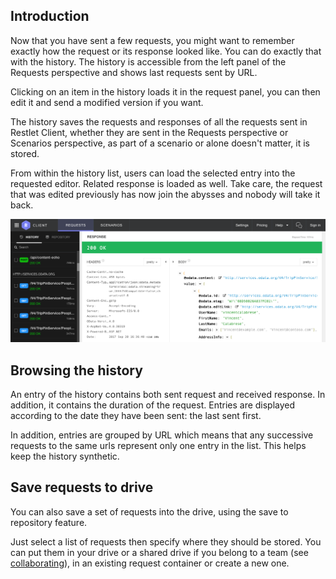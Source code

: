 <a class="anchor" name="introduction"></a>
## Introduction

Now that you have sent a few requests, you might want to remember exactly how the request or its response looked like. You can do exactly that with the history. The history is accessible from the left panel of the Requests perspective and shows last requests sent by URL. 

Clicking on an item in the history loads it in the request panel, you can then edit it and send a modified version if you want.

The history saves the requests and responses of all the requests sent in Restlet Client, whether they are sent in the Requests perspective or Scenarios perspective, as part of a scenario or alone doesn't matter, it is stored. 

From within the history list, users can load the selected entry into the requested editor. Related response is loaded as well.
Take care, the request that was edited previously has now join the abysses and nobody will take it back.

![global picture](images/restlet-client-history.png)

<a class="anchor" name="browsing-the-history"></a>
## Browsing the history

An entry of the history contains both sent request and received response. In addition, it contains the duration of the request.
Entries are displayed according to the date they have been sent: the last sent first.

In addition, entries are grouped by URL which means that any successive requests to the same urls represent only one entry in the list. This helps keep the history synthetic.

<a class="anchor" name="save-requests-to-drive"></a>
## Save requests to drive

You can also save a set of requests into the drive, using the save to repository feature.

Just select a list of requests then specify where they should be stored. 
You can put them in your drive or a shared drive if you belong to a team (see [collaborating](./collaborating)), in an existing request container or create a new one. 